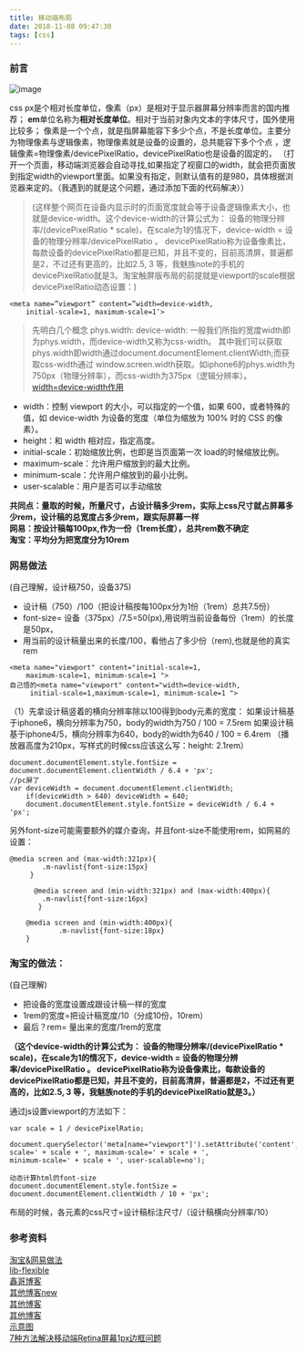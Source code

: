 ```yaml
---
title: 移动端布局
date: 2018-11-08 09:47:30
tags: [css]
---
```



### 前言
![image](https://pzhicong.github.io/cici/images/youdaoyun/ppi.png)

css px是个相对长度单位，像素（px）是相对于显示器屏幕分辨率而言的国内推荐；
**em**单位名称为**相对长度单位**。相对于当前对象内文本的字体尺寸，国外使用比较多；
像素是一个个点，就是指屏幕能容下多少个点，不是长度单位。主要分为物理像素与逻辑像素，物理像素就是设备的设置的，总共能容下多个个点
，逻辑像素=物理像素/devicePixelRatio，devicePixelRatio也是设备的固定的，
（打开一个页面，移动端浏览器会自动寻找<meta name='viewport'>,如果指定了视窗口的width，就会把页面放到指定width的viewport里面。如果没有指定，则默认值有的是980，具体根据浏览器来定的。（我遇到的就是这个问题，通过添加下面的代码解决））


> (这样整个网页在设备内显示时的页面宽度就会等于设备逻辑像素大小，也就是device-width。这个device-width的计算公式为：
> 设备的物理分辨率/(devicePixelRatio * scale)，在scale为1的情况下，device-width = 设备的物理分辨率/devicePixelRatio 。
> devicePixelRatio称为设备像素比，每款设备的devicePixelRatio都是已知，并且不变的，目前高清屏，普遍都是2，不过还有更高的，比如2.5, 3 等，我魅族note的手机的devicePixelRatio就是3。淘宝触屏版布局的前提就是viewport的scale根据devicePixelRatio动态设置：)

```
<meta name=”viewport” content=”width=device-width, 
    initial-scale=1, maximum-scale=1″>
```

> 先明白几个概念
phys.width:
device-width:
一般我们所指的宽度width即为phys.width，而device-width又称为css-width。
其中我们可以获取phys.width即width通过document.documentElement.clientWidth;而获取css-width通过 window.screen.width获取。如iphone6的phys.width为750px（物理分辨率），而css-width为375px（逻辑分辨率）。[width=device-width作用](https://www.cnblogs.com/wbxjiayou/p/5176815.html) 

- width：控制 viewport 的大小，可以指定的一个值，如果 600，或者特殊的值，如 device-width 为设备的宽度（单位为缩放为 100% 时的 CSS 的像素）。  
- height：和 width 相对应，指定高度。  
- initial-scale：初始缩放比例，也即是当页面第一次 load的时候缩放比例。  
- maximum-scale：允许用户缩放到的最大比例。  
- minimum-scale：允许用户缩放到的最小比例。  
- user-scalable：用户是否可以手动缩放  


**共同点：量取的时候，所量尺寸，占设计稿多少rem，实际上css尺寸就占屏幕多少rem，设计稿的总宽度占多少rem，跟实际屏幕一样**  
**网易：按设计稿每100px,作为一份（1rem长度），总共rem数不确定**  
**淘宝：平均分为把宽度分为10rem**


### 网易做法



(自己理解，设计稿750，设备375)
- 设计稿（750）/100（把设计稿按每100px分为1份（1rem）总共7.5份）
- font-size= 设备（375px）/7.5=50(px),用说明当前设备每份（1rem）的长度是50px，
- 用当前的设计稿量出来的长度/100，看他占了多少份（rem),也就是他的真实rem

```
<meta name="viewport" content="initial-scale=1,
    maximum-scale=1, minimum-scale=1 ">
自己悟的<meta name="viewport" content="width=device-width,
     initial-scale=1,maximum-scale=1, minimum-scale=1 ">
```

（1）先拿设计稿竖着的横向分辨率除以100得到body元素的宽度：
如果设计稿基于iphone6，横向分辨率为750，body的width为750 / 100 = 7.5rem
    如果设计稿基于iphone4/5，横向分辨率为640，body的width为640 / 100 = 6.4rem
（播放器高度为210px，写样式的时候css应该这么写：height: 2.1rem）

```
document.documentElement.style.fontSize = document.documentElement.clientWidth / 6.4 + 'px';
//pc屏了
var deviceWidth = document.documentElement.clientWidth;
    if(deviceWidth > 640) deviceWidth = 640;
    document.documentElement.style.fontSize = deviceWidth / 6.4 + 'px';
```


另外font-size可能需要额外的媒介查询，并且font-size不能使用rem，如网易的设置：

```
@media screen and (max-width:321px){
    	.m-navlist{font-size:15px}
     }

      @media screen and (min-width:321px) and (max-width:400px){
    	.m-navlist{font-size:16px}
       }

	@media screen and (min-width:400px){
    		.m-navlist{font-size:18px}
	}
```

### 淘宝的做法：
(自己理解)
- 把设备的宽度设置成跟设计稿一样的宽度
- 1rem的宽度=把设计稿宽度/10（分成10份，10rem）
- 最后？rem= 量出来的宽度/1rem的宽度


**（这个device-width的计算公式为：
设备的物理分辨率/(devicePixelRatio * scale)，在scale为1的情况下，device-width = 设备的物理分辨率/devicePixelRatio 。
devicePixelRatio称为设备像素比，每款设备的devicePixelRatio都是已知，并且不变的，目前高清屏，普遍都是2，不过还有更高的，比如2.5, 3 等，我魅族note的手机的devicePixelRatio就是3。）**

通过js设置viewport的方法如下：

```
var scale = 1 / devicePixelRatio;
    document.querySelector('meta[name="viewport"]').setAttribute('content','initial-scale=' + scale + ', maximum-scale=' + scale + ', 			             		minimum-scale=' + scale + ', user-scalable=no');

动态计算html的font-size
document.documentElement.style.fontSize = document.documentElement.clientWidth / 10 + 'px';
```
布局的时候，各元素的css尺寸=设计稿标注尺寸/（设计稿横向分辨率/10）




### 参考资料
[淘宝&网易做法](http://www.cnblogs.com/lyzg/p/4877277.html#)  
[lib-flexible](https://github.com/amfe/lib-flexible)  
[鑫哥博客](http://www.zhangxinxu.com/wordpress/2012/08/window-devicepixelratio/)  
[其他博客new](http://www.cnblogs.com/lovesueee/p/4618454.htm)  
[其他博客](http://yunkus.com/physical-pixel-device-independent-pixels/)  
[其他博客](https://www.jianshu.com/p/bb76c606f0b4)  
[示意图](http://www.cnblogs.com/zdhblog/p/6845618.html)   
[7种方法解决移动端Retina屏幕1px边框问题](https://www.jianshu.com/p/7e63f5a32636)  

